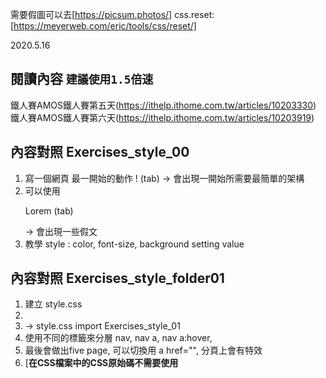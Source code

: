 需要假圖可以去[https://picsum.photos/]
css.reset: [https://meyerweb.com/eric/tools/css/reset/]

2020.5.16
## **閱讀內容** `建議使用1.5倍速`
鐵人賽AMOS鐵人賽第五天(https://ithelp.ithome.com.tw/articles/10203330)
鐵人賽AMOS鐵人賽第六天(https://ithelp.ithome.com.tw/articles/10203919)


## **內容對照 Exercises_style_00**
1. 寫一個網頁 最一開始的動作 ! (tab) -> 會出現一開始所需要最簡單的架構
2. 可以使用<p>Lorem (tab)</p> -> 會出現一些假文
3. 教學 style : color, font-size, background setting value

## **內容對照 Exercises_style_folder01**
1. 建立 style.css
2. <html 查一下 lang="en">
3. <link rel="stylesheet" href="style.css"> -> style.css import Exercises_style_01
4. 使用不同的標籤來分層 nav, nav a, nav a:hover,
5. 最後會做出five page, 可以切換用 a href="", 分頁上會有特效
6. [**在CSS檔案中的CSS原始碼不需要使用<style>標籤標記**]

2020.5.17
## **閱讀內容** `建議使用1.25倍速`
鐵人賽AMOS鐵人賽第七天(https://ithelp.ithome.com.tw/articles/10204259)
1. width-邊匡, border-邊匡粗細(solid 邊匡樣式), padding-邊匡的距離, background-color-匡匡裡面的background
2. line-height - 行高, height - 區塊得高度,
3. `div a{}` 文字超連 ->結: text-decpration :超連結的裝飾, color, **需要在html內 <a href=""></a>**
4. 下載xmind zen 心智圖, [https://www.xmind.net/zen/]

2020.5.18
## **閱讀內容** '建議轉心看 介紹邊匡' 
**內容對照 Exercises_style_03**
鐵人賽AMOS鐵人賽第八天(https://ithelp.ithome.com.tw/articles/10204303)
1. background-color -> bgc快捷
2. padding - 內距
3. width不是整體的寬度 -> 整體是width + padding + border
4. `*{}`萬用選取器 -> margin:0, padding0 可以將div 貼邊靠左上角
5. `float :right, center, left`可以自己去試試看 （會造成第一個box的算法不同）
6. 快捷鍵 w960 -> width 960px, 

2020.5.19
## **閱讀內容** 'float 文繞圖 多覽版面' 
**內容對照 Exercises_style_04 p01.-12**
1. 去 fakeimg 假圖網 找假圖 [https://pjchender.blogspot.com/2016/10/fake-image-placeholder.html]
2. .float-img{
       float: left;
       margin: 20px **上下左右 一樣**
       margin: 20px 40px **上下一樣 左右一樣**
       margin: 20px 40px 60px **上右下 左不要**
       margin: 0px 20px 10px 0px ;  **給圖片的空間（上 右 下 左)**
       }
3. float會搭配clear :閃開所有float object

2020.5.22
## **閱讀內容** 'display : inline, block, inline-block' 
**內容對照 Exercises_style_04 p01.-12**
1. <h1> block的特性
2. <p> inline的特性 : 靠內容撐開，無法設定寬高
3. <div> block的特性: 區塊可設定寬高
4. **如果後面的那一欄 是`block` 即使設定inline 也不會inline**
5.  dispaly: In HTML, the default display property value is taken from the HTML specifications or from the browser/user default style sheet. The default value in XML is inline, including SVG elements.
6. what's do you think <li> (inline or block)?
7. why setting <a> width 10000px didn't change ?
8. **you can try display: inline-block**
9. just have block when I can seeting wigth and length
10. text-align -center, text-decoration拿掉裝飾

2020.5.26
## **閱讀內容** '建議轉心看 介紹邊匡整合' 
**內容對照 Exercises_style_06 p01**
鐵人賽AMOS鐵人賽第十一天(https://ithelp.ithome.com.tw/articles/10205268)
1. box-sizing: border-box 可以直接變成width的px
2. box-sizing: content-box 內文的px 會變成width
問了公司前端 跟我分享可以看這個bootstrap : 
[https://getbootstrap.com/docs/4.5/getting-started/introduction/]

2020.5.27
## **閱讀內容** '建議轉心看 介紹clc, 邊匡整合 flex-wrap' 
**內容對照 Exercises_style_07 p15, p16**
鐵人賽AMOS鐵人賽第十二天(https://ithelp.ithome.com.tw/articles/10205268)

1. 不支援 IE8 IE9 (很舊的瀏覽器)
2. display: flex 可以自動排版不用理會數學計算
3. flex-wrap: wrap可以折行 但要去子層margin 設定
4. display: flex: 元素就會變成彈性容器，而它的子元素們就會變成彈性項目。flex 值會讓彈性容器變成塊級元素（block-level element）、inline-flex 則會讓彈性容器成為單一的行內元素
    link: [https://developer.mozilla.org/zh-TW/docs/Web/CSS/CSS_Flexible_Box_Layout/Using_CSS_flexible_boxes]
5. vertical-align  [屬性的功能可以用來設計網頁中圖片在垂直方向的對齊方式]- link: [https://css-tricks.com/almanac/properties/v/vertical-align/]
6. 注意!!!!
```
   multiple column 模組的 column-* 屬性對彈性項目無效
   clear 對彈性項目無效
   float causes the display property of the element to compute to block.
   vertical-align 對已對齊的彈性項目無效
```
7. 今天意外發現 option + shift + f 可以自動排版程式碼

2020.5.29
## **閱讀內容** '可以製作蓋版廣告摟 position :fixed' 
**內容對照 Exercises_style_08 p017**
鐵人賽AMOS鐵人賽第十二天(https://ithelp.ithome.com.tw/articles/10205268)

1. class name 可以隨意取喔
2. position: fixed;
       opacity: 0.6;
       **top: 0;**
   設定目錄 他可以永遠在上方
3.   { top: 0;
       margin: auto;
       left: 0;
       right: 0; }
   設定目錄 他可以永遠在中央

4. p17-1 寫一個永遠在上方的link

2020.5.29
## **閱讀內容** '可以製作蓋版廣告摟 position :fixed' 
**內容對照 Exercises_style_08 p017**
鐵人賽AMOS鐵人賽第十四天(https://ithelp.ithome.com.tw/articles/10206321)

1. class name 可以隨意取喔
2. position: fixed;
       opacity: 0.6;
       **top: 0;**
   設定目錄 他可以永遠在上方
3.   { top: 0;
       margin: auto;
       left: 0;
       right: 0; }
   設定目錄 他可以永遠在中央

4. p17-1 寫一個永遠在上方的link

## **閱讀內容** '定位 relative' 
**內容對照 Exercises_style_08 p017**
鐵人賽AMOS鐵人賽第十五天(https://ithelp.ithome.com.tw/articles/10206508)

1. relative :在資料中的位子去做偏移
2. 快捷 ul>li.name{} tab
3. ul>li.name${$}*50 可以做出50個帶號碼的li
4. opacity 淡化
5. position: relative 會有先後順序
6. 可以用z-index: 1; 調整
7. 第一個設定 relative left: 120px;, 第二個設定 relative left: -120px; 可以對調位子

## **閱讀內容** '定位 Absolute' 
**內容對照 Exercises_style_10 p019**
鐵人賽AMOS鐵人賽第十六天(https://ithelp.ithome.com.tw/articles/10206530)

1. position: absolute 資料會在原本的位子
2. position 如果定在最內層 -> 他將會一直往上層找 EX: .c{position} -> b -> a -> window
3. 如果父層有做定位(.b)-> 子層會往父層去找(.c->.b)
4. 試試看給.b一個position >> 給.a一個position
5. 試試看給body and html position 看看變化
6. 可以試試看  border-radius: 999em; 調整如何變成圓形

## **閱讀內容** '基本網站版' 
**內容對照 Exercises_style_11 p20**
鐵人賽AMOS鐵人賽第十六天(https://ithelp.ithome.com.tw/articles/10206531)

1. `text-decoration` 文字部會有裝飾 ex href沒有底線
2. padding 0 10px; 快捷 -> p0-10(tab) 上下為0 左右為10
3. 如果覺得哪裡不對勁 可以加class 給他 幫他做修正 
4. lh52 -> line-height: 52px
5. 由於li 會有[·] 所以使用list-style-type: none; 修正
6. about > h2 :在about裡面的到一個h2做css
7. 先加好class 若一樣名字 之後再做區別 如 class="item" -> class="item pic"
8. &copy; copyright by bob chochola -> © copyright by bob chochola
9. `padding-bottom`: 下方的內距
10. `border-radius: 50%`: 變成圓角
11. `object-fit: cover` 跟img有關可以自己去研究看看

## **閱讀內容** 'transition' 
**內容對照 Exercises_style_12 p21**
鐵人賽AMOS鐵人賽第十八天(https://ithelp.ithome.com.tw/articles/10206532)

1. `transition`: 屬性 轉換時間 延遲持行時間 速度;
2. `transition`: all 0.3s 0s ease; `ease 預設`
3. `transition background-color`: 全部一起變
4.  `transition: padding 4s 0s ease, background-color 1s 1s;`: 要給 :hover 也加上pagging, 會變成全部一起慢慢變
5. 回到p20 去練習改改看 .about p, .about h3 -> 幫他們加上hover&transition

## **閱讀內容** 'Animation' 
**內容對照 Exercises_style_13 p22**
鐵人賽AMOS鐵人賽第十九天(https://ithelp.ithome.com.tw/articles/10206533)

1. 動畫的內容: @keygrames
2. keyframes 0s (圓形) 0%{做的事情}-> 10s(方形) 100%{做的事情}  中間的過程
3. animation: 動畫名稱 播放時間 延遲播放的時間 速度 次數 方向 填充模式 播放狀態;
4. animation: `alternate` 來回播放
5. animation: `infinite` 無限次數

## **閱讀內容** '媒體查詢' 
**內容對照 Exercises_style_14 p23**
鐵人賽AMOS鐵人賽第二十天(https://ithelp.ithome.com.tw/articles/10206534)
[csscoke.com/webq/]去學習    
1. @media: 用於媒體查詢，以便為不同的媒體類型/設備應用不同的樣式(CSS)
2. viewport: 裝置的螢幕尺寸(也關係到解析度)
3. 在桌機上模擬mobile 9px 以下的字就看不到
4. @media screen  and(condition) and (condition)
5. (min-width: 768px) 最小的 再小就不行！！！ >=768

## **閱讀內容** 'RWD入門' 
**內容對照 Exercises_style_15 p24**
鐵人賽AMOS鐵人賽第二十一天(https://ithelp.ithome.com.tw/articles/10206535)
1. 各種裝置的網頁寬度要怎麼設定
2. 製做RWD時會遇到的問題
3. 媒體查詢的設定
4. 區塊寬度的設定
5. 間距的設定
6. `故意把它弄壞`: 讓lorem的文字不對齊 -> 在設定width 讓他很大就可以解決

## **閱讀內容** 'RWD入門' 
**內容對照 Exercises_style_16 p25**
鐵人賽AMOS鐵人賽第二十二天(https://ithelp.ithome.com.tw/articles/10206537)
1. 為什麼手機會很耗電 -> 因為網站寫的不好
2. 先寫手機版型-> 再寫桌機 : 避免複寫
3. input:c#menu_control (tab) ->  <input type="checkbox" name="" id="menu_control"> checkbox 勾選欄
4. width, height 設定沒有效果 inline
5. opacity ?
6. overflow: hidden 超出就會藏起來
7. box-shadow: ?
8. z-index
9. justify-content: space-between: 分散在做又兩側
10. 最後可以去統整 手機 桌機相同的部分 在用@media 去設定 max-width:767px 最大767 以下都是手機

## **閱讀內容** 'boostrap寫 RWD' 
**內容對照 Exercises_style_17 p26**
鐵人賽AMOS鐵人賽第二十四天(https://ithelp.ithome.com.tw/articles/10206538)
使用boostrap:[https://getbootstrap.com/]

1. get started >> starter template >>copy code

2. {預設 .col-2
手機 直 .col -> .col-佔欄數
手機 橫 .col-sm  -> .col-sm-佔欄數

平板 直 .col-md -> .col-md-佔欄數
平板 橫 .col-lg -> .col-lg-佔欄數

桌機 .col-xl -> .col-xl-佔欄數}
3. 為什麼去mobile圖片沒有滿版 >> 去檢查css style >> 發現是 max-width: 100%
4. what's max-width:100%
5. 改成 width: 100% 解決

## **閱讀內容** 'boostrap寫 RWD' 
**內容對照 Exercises_style_18 p27**
鐵人賽AMOS鐵人賽第二十四天(https://ithelp.ithome.com.tw/articles/10206538)
使用boostrap:[https://getbootstrap.com/]
1. get started >> starter template >>copy code
2. get started >> left sidebar (components -> navbar) >> copy code
3. left sidebar (components -> Jumbotron) >> copy code 背景圖
4. background: url() `no-repeat` center center / cover; 可以去試試看repeat長怎樣
5. left sidebar (components -> Breadcrumb) >> copy third code
6. left sidebar (components -> pagination) >> copy code
7. 在class 後面加`justify-content-center` 在boostrap4 可以直接改動
8. Q: 為什麼加了 .container 之後會跑版 ?
9. 幻燈片 (components -> pagination) >> copy third code ->要加字的話 要在`carousel-item`後面加 [<div class="carousel-caption d-none d-md-block">]
10. 彈跳出來的視窗(components -> Modal) >> copy code -> 需要給他一個id去控制, 所以需要額外加`type="button" class="btn btn-primary" data-toggle="modal" data-target=""`
可以發現裡面有一個 data-target,必須先給跳出來的東西一個id之後, 用data-target 去定錨 放在href裡面加入id.

## **閱讀內容** 'JQuery入門' 
**內容對照 Exercises_style_18 p27**
鐵人賽AMOS鐵人賽第二十六天(https://ithelp.ithome.com.tw/articles/10206540)
使用jqurey:[https://jquery.com/]
使用google developer cdn [https://developers.google.com/speed/libraries#jquery]
1. `<script src="https://ajax.googleapis.com/ajax/libs/jquery/3.5.1/jquery.min.js"></script>` 放在body 結束前
2. 存取 jquery.min.js 內容 通常用js folder 建立名字 -> import `<script src="js/jquery.min.js"></script>`
3. $(document).ready 要做的事情

## **閱讀內容** 'JQuery事件' 
**內容對照 Exercises_style_18 p27**
鐵人賽AMOS鐵人賽第二十七天(https://ithelp.ithome.com.tw/articles/10206541)
使用jqurey:[https://jquery.com/]

1. ```$(document).ready(function () {
            $(".box-a").click(function(){
                $(".box-b").hide();
            })
        })
    ```
    在點擊box-a 後 box-b收起來
2. .toggle() 就跟開關一樣 可以去判斷 開或關 收起來 彈出來
3. .dblclick() 點兩下 才動作
4. cursor: pointer 會變手指頭唷
5. background-color: rgba(0,0,0,.5); 透明
6. p29-1 用jqurey做 蓋版廣告